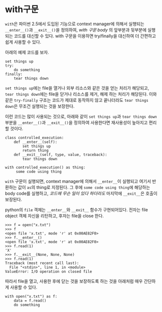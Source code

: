 # with구문

`with`은 파이썬 2.5에서 도입된 기능으로 context manager에 의해서 실행되는 `__enter__()`과 `__exit__()`을 정의하여, *with 구문 body* 의 앞부분과 뒷부분에 실행되는 코드를 대신할 수 있다. 
with 구문을 이용하면 try/finally을 대신하여 더 간편하고 쉽게 사용할 수 있다.

아래의 예제 코드를 보자.

```
set things up
try:
    do something
finally:
    tear things down
```

`set things up`에는 file을 열거나 외부 리소스와 같은 것을 얻는 처리가 해당되고, `tear things down`에는 file을 닫거나 리소스를 제거, 해제 하는 처리가 해당된다. 이와 같은 `try-finally` 구조는 코드가 제대로 동작하지 않고 끝나더라도 `tear things down`은 무조건 실행되는 것을 보장한다.

이런 코드는 많이 사용되는 것으로, 아래와 같이 `set things up`과 `tear things down` 부분을 `__enter__()`과 `__exit__()`을 정의하여 사용한다면 재사용성이 높아지고 편리할 것이다.

```
class controlled_execution:
    def __enter__(self):
        set things up
        return thing
    def __exit__(self, type, value, traceback):
        tear things down

with controlled_execution() as thing:
     some code using thing
```

`with` 구문이 실행되면, context manager에 의해서 `__enter__`이 실행되고 여기서 반환하는 값이 `as`의 thing로 지정된다. 그 후에 `some code using thing`에 해당하는 body code를 실행하고, *코드에 무슨 일이 있다 하더라도* 마지막에 `__exit__`은 호출이 보장된다.

python의 `file` 객체는 `__enter__`와 `__exit__` 함수가 구현되어있다. 전자는 file object 객체 자신을 리턴하고, 후자는 file을 close 한다.

```
>>> f = open("x.txt")
>>> f
<open file 'x.txt', mode 'r' at 0x00AE82F0>
>>> f.__enter__()
<open file 'x.txt', mode 'r' at 0x00AE82F0>
>>> f.read(1)
'X'
>>> f.__exit__(None, None, None)
>>> f.read(1)
Traceback (most recent call last):
  File "<stdin>", line 1, in <module>
ValueError: I/O operation on closed file
```

따라서 file을 열고, 사용한 후에 닫는 것을 보장하도록 하는 것을 아래처럼 매우 간단하게 사용할 수 있다.

```
with open("x.txt") as f:
    data = f.read()
    do something
```